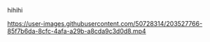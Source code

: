 hihihi




https://user-images.githubusercontent.com/50728314/203527766-85f7b6da-8cfc-4afa-a29b-a8cda9c3d0d8.mp4

